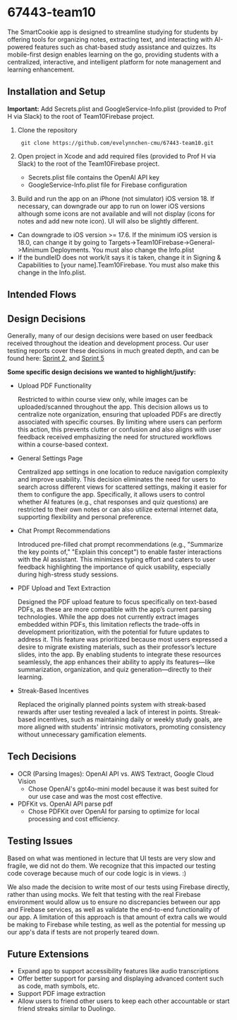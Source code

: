 # 67443-team10

The SmartCookie app is designed to streamline studying for students by offering tools for organizing notes, extracting text, and interacting with AI-powered features such as chat-based study assistance and quizzes. Its mobile-first design enables learning on the go, providing students with a centralized, interactive, and intelligent platform for note management and learning enhancement.

## Installation and Setup
**Important:** Add Secrets.plist and GoogleService-Info.plist (provided to Prof H via Slack) to the root of Team10Firebase project. 

1. Clone the repository
   ```
    git clone https://github.com/evelynnchen-cmu/67443-team10.git
   ```
2. Open project in Xcode and add required files (provided to Prof H via Slack) to the root of the Team10Firebase project.
   - Secrets.plist file contains the OpenAI API key
   - GoogleService-Info.plist file for Firebase configuration

3. Build and run the app on an iPhone (not simulator) iOS version 18. If necessary, can downgrade our app to run on lower iOS versions although some icons are not available and will not display (icons for notes and add new note icon). UI will also be slightly different.
- Can downgrade to iOS version >= 17.6. If the minimum iOS version is 18.0, can change it by going to Targets->Team10Firebase->General->Minimum Deployments. You must also change the Info.plist
- If the bundleID does not work/it says it is taken, change it in Signing & Capabilities to [your name].Team10Firebase. You must also make this change in the Info.plist.

## Intended Flows

## Design Decisions
Generally, many of our design decisions were based on user feedback received throughout the ideation and development process. Our user testing reports cover these decisions in much greated depth, and can be found here: [Sprint 2](https://docs.google.com/document/d/1jH_xv7wfiSZur2KKgGq4W6AJhWWvTzmzcy_XwHZ1FUo/edit?usp=sharing), and [Sprint 5](https://docs.google.com/document/d/1nSijWxFvLL3BzYLVRLy4AT7Zor1WZ2SGQcPo0ch3bOw/edit?usp=sharing)

**Some specific design decisions we wanted to highlight/justify:**

- Upload PDF Functionality
  
   Restricted to within course view only, while images can be uploaded/scanned throughout the app. This decision allows us to centralize note organization, ensuring that uploaded PDFs are directly associated with specific courses. By limiting where users can perform this action, this prevents clutter or confusion and also aligns with user feedback received emphasizing the need for structured workflows within a course-based context.

- General Settings Page
  
   Centralized app settings in one location to reduce navigation complexity and improve usability. This decision eliminates the need for users to search across different views for scattered settings, making it easier for them to configure the app. Specifically, it allows users to control whether AI features (e.g., chat responses and quiz questions) are restricted to their own notes or can also utilize external internet data, supporting flexibility and personal preference.

- Chat Prompt Recommendations

  Introduced pre-filled chat prompt recommendations (e.g., "Summarize the key points of," "Explain this concept") to enable faster interactions with the AI assistant. This minimizes typing effort and caters to user feedback highlighting the importance of quick usability, especially during high-stress study sessions.

- PDF Upload and Text Extraction

   Designed the PDF upload feature to focus specifically on text-based PDFs, as these are more compatible with the app’s current parsing technologies. While the app does not currently extract images embedded within PDFs, this limitation reflects the trade-offs in development prioritization, with the potential for future updates to address it. This feature was prioritized because most users expressed a desire to migrate existing materials, such as their professor’s lecture slides, into the app. By enabling students to integrate these resources seamlessly, the app enhances their ability to apply its features—like summarization, organization, and quiz generation—directly to their learning.

- Streak-Based Incentives

   Replaced the originally planned points system with streak-based rewards after user testing revealed a lack of interest in points. Streak-based incentives, such as maintaining daily or weekly study goals, are more aligned with students' intrinsic motivators, promoting consistency without unnecessary gamification elements.


## Tech Decisions 
- OCR (Parsing Images): OpenAI API vs. AWS Textract, Google Cloud Vision
   - Chose OpenAI's gpt4o-mini model because it was best suited for our use case and was the most cost effective. 
- PDFKit vs. OpenAI API parse pdf
   - Chose PDFKit over OpenAI for parsing to optimize for local processing and cost efficiency.


## Testing Issues 
Based on what was mentioned in lecture that UI tests are very slow and fragile, we did not do them. We recognize that this impacted our testing code coverage because much of our code logic is in views. :)

We also made the decision to write most of our tests using Firebase directly, rather than using mocks. We felt that testing with the real Firebase environment would allow us to ensure no discrepancies between our app and Firebase services, as well as validate the end-to-end functionality of our app. A limitation of this approach is that amount of extra calls we would be making to Firebase while testing, as well as the potential for messing up our app's data if tests are not properly teared down.


## Future Extensions
- Expand app to support accessibility features like audio transcriptions
- Offer better support for parsing and displaying advanced content such as code, math symbols, etc.
- Support PDF image extraction
- Allow users to friend other users to keep each other accountable or start friend streaks similar to Duolingo.
